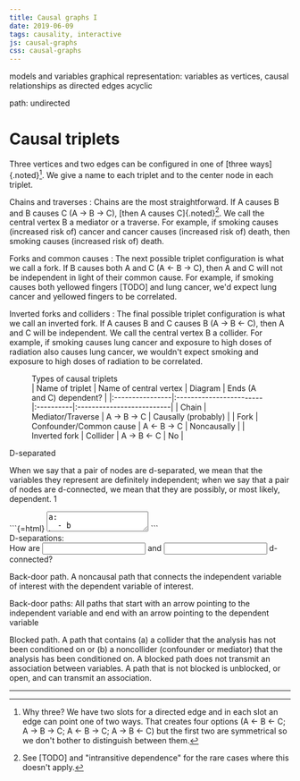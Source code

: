 ```yaml
---
title: Causal graphs I
date: 2019-06-09
tags: causality, interactive
js: causal-graphs
css: causal-graphs
---
```


models and variables
graphical representation: variables as vertices, causal relationships as directed edges
acyclic

path: undirected

# Causal triplets

Three vertices and two edges can be configured in one of [three ways]{.noted}[^why-three]. We give a name to each triplet and to the center node in each triplet. 

Chains and traverses
:   Chains are the most straightforward. If A causes B and B causes C (A → B → C), [then A causes C]{.noted}[^intransitive]. We call the central vertex B a mediator or a traverse. For example, if smoking causes (increased risk of) cancer and cancer causes (increased risk of) death, then smoking causes (increased risk of) death.

Forks and common causes
:   The next possible triplet configuration is what we call a fork. If B causes both A and C (A ← B → C), then A and C will not be independent in light of their common cause. For example, if smoking causes both yellowed fingers [TODO] and lung cancer, we'd expect lung cancer and yellowed fingers to be correlated.

Inverted forks and colliders
:  The final possible triplet configuration is what we call an inverted fork. If A causes B and C causes B (A → B ← C), then A and C will be independent. We call the central vertex B a collider. For example, if smoking causes lung cancer and exposure to high doses of radiation also causes lung cancer, we wouldn't expect smoking and exposure to high doses of radiation to be correlated.

<figure class="big-fig">
<figcaption>Types of causal triplets</figcaption>
| Name of triplet | Name of central vertex  | Diagram   | Ends (A and C) dependent? |
|:----------------|:------------------------|:----------|:--------------------------|
| Chain           | Mediator/Traverse       | A → B → C | Causally (probably)       |
| Fork            | Confounder/Common cause | A ← B → C | Noncausally               |
| Inverted fork   | Collider                | A → B ← C | No                        |
</figure>

D-separated

When we say that a pair of nodes are d-separated, we mean that the variables they represent are definitely independent; when we say that a pair of nodes are d-connected, we mean that they are possibly, or most likely, dependent. 1

<div id="spec-and-render">
```{=html}
<textarea id="graph-spec">
a:
  - b
b:
  []
c:
  - a
  - b
d:
  - b
</textarea>
```
<div id="graph-svg"></div>
</div>

<div id="graph-error"></div>

<div class="analysis-panel">
<div class="analysis-header">D-separations:</div>
<div id="d-separation-results"></div>
</div>

<div class="analysis-panel">
<div class="analysis-header">How are <input id="d-connection-from" type="text"></input> and <input id="d-connection-to" type="text"></input> d-connected?</div>
<div id="d-connection-result"></div>
</div>

Back-door path. A noncausal path that connects the independent variable of interest with the dependent variable of interest.

Back-door paths: All paths that start with an arrow pointing to the independent variable and end with an arrow pointing to the dependent variable

Blocked path. A path that contains (a) a collider that the analysis has not been conditioned on or (b) a noncollider (confounder or mediator) that the analysis has been conditioned on. A blocked path does not transmit an association between variables. A path that is not blocked is unblocked, or open, and can transmit an association.

<hr class="references">

[^why-three]: Why three? We have two slots for a directed edge and in each slot an edge can point one of two ways. That creates four options (A ← B ← C; A → B → C; A ← B → C; A → B ← C) but the first two are symmetrical so we don't bother to distinguish between them.
[^intransitive]: See [TODO] and "intransitive dependence" for the rare cases where this doesn't apply.
